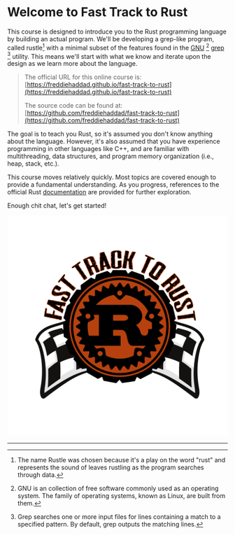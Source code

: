 # Welcome to Fast Track to Rust

This course is designed to introduce you to the Rust programming language by
building an actual program. We'll be developing a grep-like program, called
rustle[^1] with a minimal subset of the features found in the [GNU] [^2] [grep]
[^3] utility. This means we'll start with what we know and iterate upon the
design as we learn more about the language.

> The official URL for this online course is:
> [https://freddiehaddad.github.io/fast-track-to-rust](https://freddiehaddad.github.io/fast-track-to-rust)
>
> The source code can be found at:
> [https://github.com/freddiehaddad/fast-track-to-rust](https://github.com/freddiehaddad/fast-track-to-rust)

The goal is to teach you Rust, so it's assumed you don't know anything about the
language. However, it's also assumed that you have experience programming in
other languages like C++, and are familiar with multithreading, data structures,
and program memory organization (i.e., heap, stack, etc.).

This course moves relatively quickly. Most topics are covered enough to provide
a fundamental understanding. As you progress, references to the official Rust
[documentation] are provided for further exploration.

Enough chit chat, let's get started!

![Fast Track to Rust Logo](logo.svg)

______________________________________________________________________

[^1]: The name Rustle was chosen because it's a play on the word "rust" and
    represents the sound of leaves rustling as the program searches through
    data.

[^2]: GNU is an collection of free software commonly used as an operating system.
    The family of operating systems, known as Linux, are built from them.

[^3]: Grep searches one or more input files for lines containing a match to a
    specified pattern. By default, grep outputs the matching lines.

[documentation]: https://doc.rust-lang.org/book/title-page.html
[gnu]: https://www.gnu.org/
[grep]: https://www.gnu.org/software/grep/manual/grep.html
